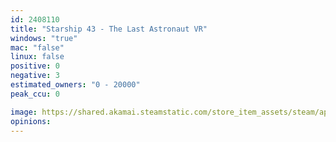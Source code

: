 ```yaml
---
id: 2408110
title: "Starship 43 - The Last Astronaut VR"
windows: "true"
mac: "false"
linux: false
positive: 0
negative: 3
estimated_owners: "0 - 20000"
peak_ccu: 0

image: https://shared.akamai.steamstatic.com/store_item_assets/steam/apps/2408110/header.jpg?t=1715743044
opinions:
---
```

